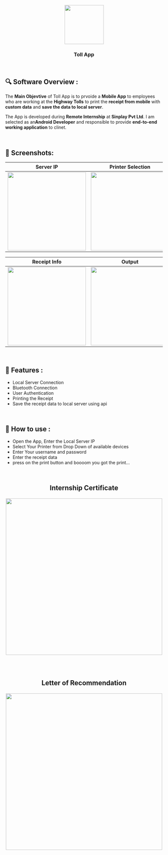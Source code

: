 <p align="center">
  <img src="https://user-images.githubusercontent.com/61725413/173296598-b442e77e-6bea-49a8-98b8-67eccbada850.png" width=125>
</p>

<h3 align="center">
  <b> Toll App </b>
</h3>

<br>

## :mag: Software Overview : <br>

<p> 

  The <b>Main Objevtive</b> of Toll App is to prvoide a <b>Mobile App</b> to employees who are working at the <b>Highway Tolls</b> to print the <b>receipt from mobile</b> with <b>custom data</b> and <b>save the data to local server</b>.    
  
  The App is developed during <b>Remote Internship</b> at <b>Sinplay Pvt Ltd</b>. I am selected as an<b>Android Developer</b> and responsible to provide <b>end-to-end working application</b> to clinet. 
</p>

<br>

## :camera_flash: Screenshots:

Server IP               |  Printer Selection               | User Authentication              
:-------------------------:|:-------------------------:|:-------------------------:
|<img src="https://user-images.githubusercontent.com/61725413/173302758-ea93ab80-2147-4668-b1d4-d3450c773860.png" width = 250/>|<img src="https://user-images.githubusercontent.com/61725413/173302789-500bf7f4-610d-44ac-bc42-6bcb00068e7a.png" width = 250/>|<img src="https://user-images.githubusercontent.com/61725413/173302805-561cc8e7-1aec-4a04-96d3-5a604b9881c0.png" width = 250/>|

Receipt Info               |  Output                    
:-------------------------:|:-------------------------:
|<img src="https://user-images.githubusercontent.com/61725413/173302811-4dbd53c8-9430-4387-8095-719a246b4680.png" width = 250/>|<img src="https://user-images.githubusercontent.com/61725413/173302834-29a042a6-06cc-405a-956a-6b481b738597.jpg" width = 250/>

<br>

## :medal_sports: Features :

-	Local Server Connection
-	Bluetooth Connection
-	User Authentication
-	Printing the Receipt
-	Save the receipt data to local server using api

<br>


## :iphone: How to use :

-	Open the App, Enter the Local Server IP
-	Select Your Printer from Drop Down of available devices
-	Enter Your username and password 
-	Enter the receipt data
-	press on the print button and boooom you got the print...

<br>

<h2><p align="center">
  Internship Certificate
</p></h2>


<p align="center">
  <img src="https://user-images.githubusercontent.com/61725413/173307135-256e0a71-c08a-4a7e-8009-355fc298e4f6.png" width=500>
</p>


<br><br>

<h2><p align="center">
  Letter of Recommendation
</p></h2>


<p align="center">
  <img src="https://user-images.githubusercontent.com/61725413/173373532-ad048945-554d-4b97-8761-c22ffe2e13e7.png" width=500>
</p>
